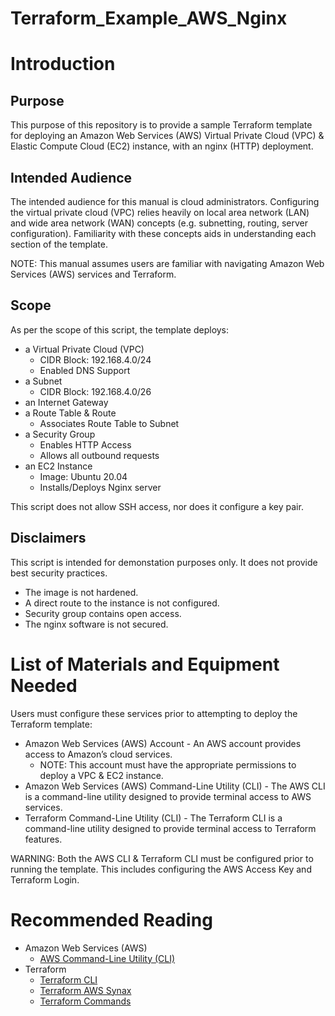 # Terraform_Example_AWS_Nginx

# Introduction
## Purpose
This purpose of this repository is to provide a sample Terraform template for deploying an Amazon Web Services (AWS) Virtual Private Cloud (VPC) &amp; Elastic Compute Cloud (EC2) instance, with an nginx (HTTP) deployment.

## Intended Audience
The intended audience for this manual is cloud administrators. Configuring the virtual private cloud (VPC) relies heavily on local area network (LAN) and wide area network (WAN) concepts (e.g. subnetting, routing, server configuration). Familiarity with these concepts aids in understanding each section of the template.

NOTE: This manual assumes users are familiar with navigating Amazon Web Services (AWS) services and Terraform. 

## Scope
As per the scope of this script, the template deploys: 
* a Virtual Private Cloud (VPC)
  * CIDR Block: 192.168.4.0/24
  * Enabled DNS Support
* a Subnet
  * CIDR Block: 192.168.4.0/26
* an Internet Gateway
* a Route Table & Route
  * Associates Route Table to Subnet
* a Security Group
  * Enables HTTP Access
  * Allows all outbound requests
* an EC2 Instance
  * Image: Ubuntu 20.04
  * Installs/Deploys Nginx server

This script does not allow SSH access, nor does it configure a key pair.

## Disclaimers
This script is intended for demonstation purposes only. It does not provide best security practices. 
* The image is not hardened. 
* A direct route to the instance is not configured.
* Security group contains open access. 
* The nginx software is not secured. 

# List of Materials and Equipment Needed
Users must configure these services prior to attempting to deploy the Terraform template: 
* Amazon Web Services (AWS) Account - An AWS account provides access to Amazon’s cloud services. 
  * NOTE: This account must have the appropriate permissions to deploy a VPC & EC2 instance. 
* Amazon Web Services (AWS) Command-Line Utility (CLI) - The AWS CLI is a command-line utility designed to provide terminal access to AWS services. 
* Terraform Command-Line Utility (CLI) - The Terraform CLI is a command-line utility designed to provide terminal access to Terraform features. 

WARNING: Both the AWS CLI & Terraform CLI must be configured prior to running the template. This includes configuring the AWS Access Key and Terraform Login. 

# Recommended Reading
* Amazon Web Services (AWS)
  * [AWS Command-Line Utility (CLI)](https://docs.aws.amazon.com/cli/latest/userguide/cli-chap-welcome.html)
* Terraform
  * [Terraform CLI](https://learn.hashicorp.com/tutorials/terraform/install-cli)
  * [Terraform AWS Synax](https://registry.terraform.io/providers/hashicorp/aws/latest/docs)
  * [Terraform Commands](https://www.terraform.io/docs/cli/commands/index.html)
